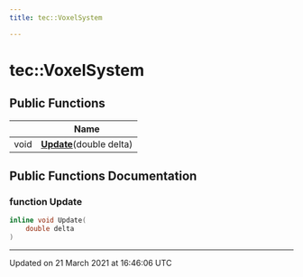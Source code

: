 ```yaml
---
title: tec::VoxelSystem

---
```


# tec::VoxelSystem



## Public Functions

|                | Name           |
| -------------- | -------------- |
| void | **[Update](/engine/Classes/classtec_1_1_voxel_system/#function-update)**(double delta) |

## Public Functions Documentation

### function Update

```cpp
inline void Update(
    double delta
)
```


-------------------------------

Updated on 21 March 2021 at 16:46:06 UTC